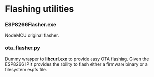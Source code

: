 # Flashing utilities

### ESP8266Flasher.exe ###
NodeMCU original flasher.

### ota_flasher.py ###
Dummy wrapper to **libcurl.exe** to provide easy OTA flashing.
Given the ESP8266 IP it provides the ability to flash either a firmware binary or a filesystem espfs file.
